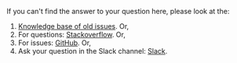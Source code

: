 If you can't find the answer to your question here, please look at the:

1. [Knowledge base of old issues](https://github.com/weaviate/weaviate/issues?utf8=%E2%9C%93&q=label%3Abug). Or,
1. For questions: [Stackoverflow](https://stackoverflow.com/questions/tagged/weaviate). Or,
1. For issues: [GitHub](https://github.com/weaviate/weaviate/issues). Or,
1. Ask your question in the Slack channel: [Slack](https://join.slack.com/t/weaviate/shared_invite/zt-goaoifjr-o8FuVz9b1HLzhlUfyfddhw).
